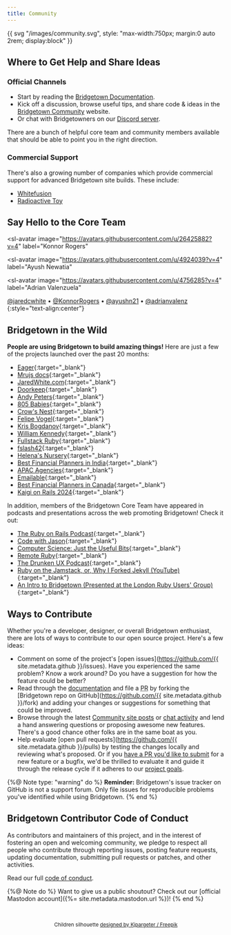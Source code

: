 ```yaml
---
title: Community
---
```


{{ svg "/images/community.svg", style: "max-width:750px; margin:0 auto 2rem; display:block" }}

## Where to Get Help and Share Ideas

### Official Channels

* Start by reading the [Bridgetown Documentation](/docs/).
* Kick off a discussion, browse useful tips, and share code & ideas in the [Bridgetown Community](https://community.bridgetown.pub) website.
* Or chat with Bridgetowners on our [Discord server](https://discord.gg/4E6hktQGz4).

There are a bunch of helpful core team and community members available that should be able to point you in the right direction.

### Commercial Support

There's also a growing number of companies which provide commercial support for advanced Bridgetown site builds. These include:

* [Whitefusion](https://www.whitefusion.studio)
* [Radioactive Toy](https://radioactivetoy.tech)

## Say Hello to the Core Team

<avatar-group style="margin:2em 0">
  <sl-avatar
    image="https://avatars.githubusercontent.com/u/658496?v=4"
    label="Jared White"
  ></sl-avatar>

  <sl-avatar
    image="https://avatars.githubusercontent.com/u/26425882?v=4"
    label="Konnor Rogers"
  ></sl-avatar>

  <sl-avatar
    image="https://avatars.githubusercontent.com/u/4924039?v=4"
    label="Ayush Newatia"
  ></sl-avatar>

  <sl-avatar
    image="https://avatars.githubusercontent.com/u/4756285?v=4"
    label="Adrian Valenzuela"
  ></sl-avatar>
</avatar-group>

[@jaredcwhite](https://github.com/jaredcwhite) &bull;
[@KonnorRogers](https://github.com/KonnorRogers) &bull;
[@ayushn21](https://github.com/ayushn21) &bull;
[@adrianvalenz](https://github.com/adrianvalenz)
{:style="text-align:center"}

## Bridgetown in the Wild

**People are using Bridgetown to build amazing things!** Here are just a few of the projects launched over the past 20 months:

* [Eager](https://eager.app){:target="_blank"}
* [Mrujs docs](https://mrujs.com){:target="_blank"}
* [JaredWhite.com](https://jaredwhite.com){:target="_blank"}
* [Doorkeep](https://doorkeep.co){:target="_blank"}
* [Andy Peters](https://andypeters.com){:target="_blank"}
* [805 Babies](https://805babies.com){:target="_blank"}
* [Crow's Nest](https://www.crowsnestapp.com){:target="_blank"}
* [Felipe Vogel](https://fpsvogel.com){:target="_blank"}
* [Kris Bogdanov](https://krisbogdanov.com){:target="_blank"}
* [William Kennedy](https://williamkennedy.ninja){:target="_blank"}
* [Fullstack Ruby](https://www.fullstackruby.dev){:target="_blank"}
* [fslash42](https://fslash42.com){:target="_blank"}
* [Helena's Nursery](https://helenas-nursery.com){:target="_blank"}
* [Best Financial Planners in India](https://bestfinancialplanners.in){:target="_blank"}
* [APAC Agencies](https://www.apacagencies.com){:target="_blank"}
* [Emailable](https://emailable.com){:target="_blank"}
* [Best Financial Planners in Canada](https://bestfinancialplannerscanada.com){:target="_blank"}
* [Kaigi on Rails 2024](https://kaigionrails.org/2024/){:target="_blank"}

In addition, members of the Bridgetown Core Team have appeared in podcasts and presentations across the web promoting Bridgetown! Check it out:

* [The Ruby on Rails Podcast](https://www.therubyonrailspodcast.com/374){:target="_blank"}
* [Code with Jason](https://www.codewithjason.com/code-with-jason-podcast/episodes/{:target="_blank"}115-organizing-large-rails-apps-with-jared-white-DIQGZHGQ/){:target="_blank"}
* [Computer Science: Just the Useful Bits](https://justtheusefulbits.com/jtub/jared-white-the-trip-from-php-to-ruby/){:target="_blank"}
* [Remote Ruby](https://remoteruby.com/78){:target="_blank"}
* [The Drunken UX Podcast](https://drunkenux.com/podcast/dux65/){:target="_blank"}
* [Ruby on the Jamstack, or, Why I Forked Jekyll (YouTube)](https://www.youtube.com/watch?v=btOuSOZd-6c){:target="_blank"}
* [An Intro to Bridgetown (Presented at the London Ruby Users' Group)](https://assets.lrug.org/videos/2021/february/ayush-newatia-an-intro-to-bridgetown-a-static-site-generator-for-the-modern-jamstack-era-lrug-feb-2021.mp4){:target="_blank"}

## Ways to Contribute

Whether you're a developer, designer, or overall Bridgetown enthusiast, there are lots of ways to contribute to our open source project. Here's a few ideas:

* Comment on some of the project's [open issues](https://github.com/{{ site.metadata.github }}/issues). Have you experienced the same problem? Know a work around? Do you have a suggestion for how the feature could be better?
* Read through the [documentation](/docs/) and file a <abbr title="Pull Request">PR</abbr> by forking the [Bridgetown repo on GitHub](https://github.com/{{ site.metadata.github }}/fork) and adding your changes or suggestions for something that could be improved.
* Browse through the latest [Community site posts](https://community.bridgetown.pub) or [chat activity](https://discord.gg/4E6hktQGz4) and lend a hand answering questions or proposing awesome new features. There's a good chance other folks are in the same boat as you.
* Help evaluate [open pull requests](https://github.com/{{ site.metadata.github }}/pulls) by testing the changes locally and reviewing what's proposed. Or if you [have a PR you'd like to submit](https://github.com/bridgetownrb/bridgetown/blob/main/CONTRIBUTING.md) for a new feature or a bugfix, we'd be thrilled to evaluate it and guide it through the release cycle if it adheres to our [project goals](/docs/philosophy/).

{%@ Note type: "warning" do %}
**Reminder:** Bridgetown's issue tracker on GitHub is not a support forum. Only file issues for reproducible problems you've identified while using Bridgetown.
{% end %}

## Bridgetown Contributor Code of Conduct

As contributors and maintainers of this project, and in the interest of fostering an open and welcoming community, we pledge to respect all people who contribute through reporting issues, posting feature requests, updating documentation, submitting pull requests or patches, and other activities.

Read our full [code of conduct](https://github.com/bridgetownrb/bridgetown/blob/main/CODE_OF_CONDUCT.md).

{%@ Note do %}
Want to give us a public shoutout? Check out our [official Mastodon account]({%= site.metadata.mastodon.url %})!
{% end %}

<br/>

<p style="text-align:center">
  <small>
  Children silhouette <a href="http://www.freepik.com" rel="noopener noreferrer">designed by Kjpargeter / Freepik</a>
  </small>
</p>
